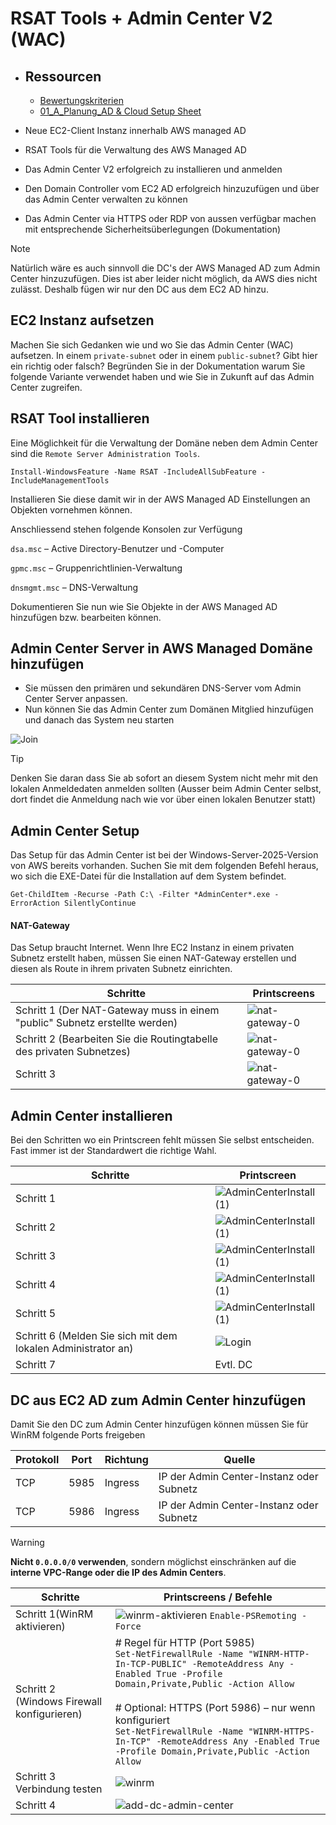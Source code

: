 # RSAT Tools + Admin Center V2 (WAC)

- ## Ressourcen

  - [Bewertungskriterien](../../../08_Kompetenznachweise/LB2/Kompetenzmatrix-LB2.md)
  - [01_A_Planung_AD & Cloud Setup Sheet](../01_Planung/resources/01_A_Planung_AD_&_Cloud_Setup_Sheet.md)

- Neue EC2-Client Instanz innerhalb AWS managed AD
- RSAT Tools für die Verwaltung des AWS Managed AD
- Das Admin Center V2 erfolgreich zu installieren und anmelden
- Den Domain Controller vom EC2 AD erfolgreich hinzuzufügen und über das Admin Center verwalten zu können
-  Das Admin Center via HTTPS oder RDP von aussen verfügbar machen mit entsprechende Sicherheitsüberlegungen (Dokumentation)

> [!NOTE]
>
> Natürlich wäre es auch sinnvoll die DC's der AWS Managed AD zum Admin Center hinzuzufügen. Dies ist aber leider nicht möglich, da AWS dies nicht zulässt. Deshalb fügen wir nur den DC aus dem EC2 AD hinzu. 

## EC2 Instanz aufsetzen

Machen Sie sich Gedanken wie und wo Sie das Admin Center (WAC) aufsetzen. In einem `private-subnet` oder in einem `public-subnet`? Gibt hier ein richtig oder falsch? Begründen Sie in der Dokumentation warum Sie folgende Variante verwendet haben und wie Sie in Zukunft auf das Admin Center zugreifen. 

## RSAT Tool installieren

Eine Möglichkeit für die Verwaltung der Domäne neben dem Admin Center sind die `Remote Server Administration Tools`. 

```
Install-WindowsFeature -Name RSAT -IncludeAllSubFeature -IncludeManagementTools
```

Installieren Sie diese damit wir in der AWS Managed AD Einstellungen an Objekten vornehmen können.

Anschliessend stehen folgende Konsolen zur Verfügung

`dsa.msc` – Active Directory-Benutzer und -Computer

`gpmc.msc` – Gruppenrichtlinien-Verwaltung

`dnsmgmt.msc` – DNS-Verwaltung

Dokumentieren Sie nun wie Sie Objekte in der AWS Managed AD hinzufügen bzw. bearbeiten können.

## Admin Center Server in AWS Managed Domäne hinzufügen

- Sie müssen den primären und sekundären DNS-Server vom Admin Center Server anpassen.
- Nun können Sie das Admin Center zum Domänen Mitglied hinzufügen und danach  das System neu starten

![Join](resources/Join.png)

> [!TIP]
>
> Denken Sie daran dass Sie ab sofort an diesem System nicht mehr mit den lokalen Anmeldedaten anmelden sollten (Ausser beim Admin Center selbst, dort findet die Anmeldung nach wie vor über einen lokalen Benutzer statt)

## Admin Center Setup

Das Setup für das Admin Center ist bei der Windows-Server-2025-Version von AWS bereits vorhanden. Suchen Sie mit dem folgenden Befehl heraus, wo sich die EXE-Datei für die Installation auf dem System befindet.

```
Get-ChildItem -Recurse -Path C:\ -Filter *AdminCenter*.exe -ErrorAction SilentlyContinue
```

#### NAT-Gateway

Das Setup braucht Internet. Wenn Ihre EC2 Instanz in einem privaten Subnetz erstellt haben, müssen Sie einen NAT-Gateway erstellen und diesen als Route in ihrem privaten Subnetz einrichten.

| Schritte                                                     | Printscreens                                  |
| ------------------------------------------------------------ | --------------------------------------------- |
| Schritt 1 (Der NAT-Gateway muss in einem "public" Subnetz erstellte werden) | ![nat-gateway-0](resources/nat-gateway-0.png) |
| Schritt 2 (Bearbeiten Sie die Routingtabelle des privaten Subnetzes) | ![nat-gateway-0](resources/nat-gateway1.png)  |
| Schritt 3                                                    | ![nat-gateway-0](resources/nat-gateway2.png)  |

## Admin Center installieren

Bei den Schritten wo ein Printscreen fehlt müssen Sie selbst entscheiden. Fast immer ist der Standardwert die richtige Wahl.

| Schritte                                                     | Printscreen                                                  |
| ------------------------------------------------------------ | ------------------------------------------------------------ |
| Schritt 1                                                    | ![AdminCenterInstall (1)](resources/AdminCenterInstall_1.png) |
| Schritt 2                                                    | ![AdminCenterInstall (1)](resources/AdminCenterInstall_2.png) |
| Schritt 3                                                    | ![AdminCenterInstall (1)](resources/AdminCenterInstall_3.png) |
| Schritt 4                                                    | ![AdminCenterInstall (1)](resources/AdminCenterInstall_4.png) |
| Schritt 5                                                    | ![AdminCenterInstall (1)](resources/AdminCenterInstall_5.png) |
| Schritt 6 (Melden Sie sich mit dem lokalen Administrator an) | ![Login](resources/Login.png)                                |
| Schritt 7                                                    | Evtl. DC                                                     |

## DC aus EC2 AD zum Admin Center hinzufügen

Damit Sie den DC zum Admin Center hinzufügen können müssen Sie für WinRM folgende Ports freigeben

| Protokoll | Port | Richtung | Quelle                                   |
| --------- | ---- | -------- | ---------------------------------------- |
| TCP       | 5985 | Ingress  | IP der Admin Center-Instanz oder Subnetz |
| TCP       | 5986 | Ingress  | IP der Admin Center-Instanz oder Subnetz |

> [!WARNING]
>
> **Nicht `0.0.0.0/0` verwenden**, sondern möglichst einschränken auf die **interne VPC-Range oder die IP des Admin Centers**.

| Schritte                                   | Printscreens / Befehle                                       |
| ------------------------------------------ | ------------------------------------------------------------ |
| Schritt 1(WinRM aktivieren)                | ![winrm-aktivieren](resources/winrm-aktivieren.png) `Enable-PSRemoting -Force` |
| Schritt 2 (Windows Firewall konfigurieren) | # Regel für HTTP (Port 5985)<br/>`Set-NetFirewallRule -Name "WINRM-HTTP-In-TCP-PUBLIC" -RemoteAddress Any -Enabled True -Profile Domain,Private,Public -Action Allow`<br/><br/># Optional: HTTPS (Port 5986) – nur wenn konfiguriert<br/>`Set-NetFirewallRule -Name "WINRM-HTTPS-In-TCP" -RemoteAddress Any -Enabled True -Profile Domain,Private,Public -Action Allow` |
| Schritt 3 Verbindung testen                | ![winrm](resources/winrm-check.png)                          |
| Schritt 4                                  | ![add-dc-admin-center](resources/add-dc-admin-center.png)    |
